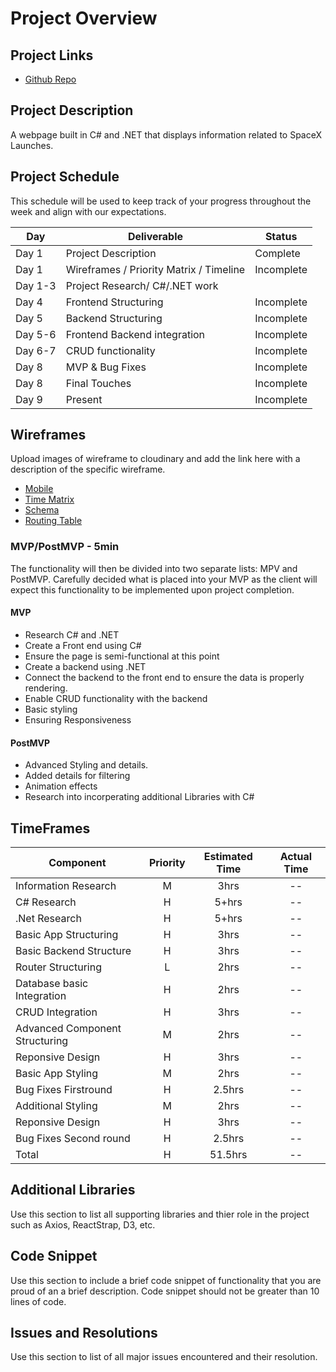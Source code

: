 # Project Overview

## Project Links

- [Github Repo](https://github.com/Nbrof/capstone-frontend)

## Project Description

A webpage built in C# and .NET that displays information related to  SpaceX Launches.


## Project Schedule

This schedule will be used to keep track of your progress throughout the week and align with our expectations.  



|  Day | Deliverable | Status
|---|---| ---|
|Day 1| Project Description | Complete
|Day 1| Wireframes / Priority Matrix / Timeline | Incomplete
|Day 1-3| Project Research/ C#/.NET work
|Day 4| Frontend Structuring | Incomplete
|Day 5| Backend Structuring| Incomplete
|Day 5-6| Frontend Backend integration| Incomplete
|Day 6-7| CRUD functionality| Incomplete
|Day 8| MVP & Bug Fixes | Incomplete
|Day 8| Final Touches | Incomplete
|Day 9| Present | Incomplete




## Wireframes

Upload images of wireframe to cloudinary and add the link here with a description of the specific wireframe. 

- [Mobile](https://imgur.com/a/iOEOVKj)
- [Time Matrix](https://imgur.com/a/wrhlBbE) 
- [Schema](https://imgur.com/a/mwVPxMN)
- [Routing Table](https://imgur.com/a/HuQZd7a)



### MVP/PostMVP - 5min

The functionality will then be divided into two separate lists: MPV and PostMVP.  Carefully decided what is placed into your MVP as the client will expect this functionality to be implemented upon project completion.  

#### MVP 
- Research C# and .NET
- Create a Front end using C#
- Ensure the page is semi-functional at this point
- Create a backend using .NET
- Connect the backend to the front end to ensure the data is properly rendering.
- Enable CRUD functionality with the backend
- Basic styling 
- Ensuring Responsiveness

#### PostMVP 

- Advanced Styling and details.
- Added details for filtering
- Animation effects
- Research into incorperating additional Libraries with C#



## TimeFrames

| Component | Priority | Estimated Time | Actual Time |
| --- | :---: |  :---: | :---: |
| Information Research | M | 3hrs|--| 
| C# Research | H | 5+hrs|--| 
| .Net Research| H | 5+hrs|--| 
| Basic App Structuring| H | 3hrs|--| 
| Basic Backend Structure| H | 3hrs|--|  
| Router Structuring | L | 2hrs|--|  
| Database basic Integration | H | 2hrs|--| 
| CRUD Integration| H | 3hrs|--| 
| Advanced Component Structuring| M | 2hrs|--|   
| Reponsive Design| H | 3hrs|--| 
| Basic App Styling| M | 2hrs|--| 
| Bug Fixes Firstround | H | 2.5hrs|--| 
| Additional Styling | M | 2hrs|--|   
| Reponsive Design| H | 3hrs|--| 
| Bug Fixes Second round | H | 2.5hrs|--| 
| Total | H | 51.5hrs| --| 

## Additional Libraries
 Use this section to list all supporting libraries and thier role in the project such as Axios, ReactStrap, D3, etc. 



## Code Snippet

Use this section to include a brief code snippet of functionality that you are proud of an a brief description.  Code snippet should not be greater than 10 lines of code. 



## Issues and Resolutions
 Use this section to list of all major issues encountered and their resolution.

#### 

